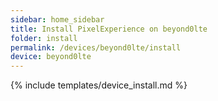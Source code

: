 ```yaml
---
sidebar: home_sidebar
title: Install PixelExperience on beyond0lte
folder: install
permalink: /devices/beyond0lte/install
device: beyond0lte
---
```

{% include templates/device_install.md %}
